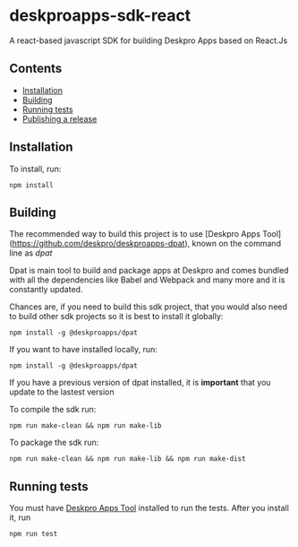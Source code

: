 # deskproapps-sdk-react

A react-based javascript SDK for building Deskpro Apps based on React.Js


## Contents
- [Installation](#installation)
- [Building](#building)
- [Running tests](#running-tests)
- [Publishing a release](release.md)
    
## Installation
    
To install, run:
    
    npm install    
    
## Building

The recommended way to build this project is to use [Deskpro Apps Tool] (https://github.com/deskpro/deskproapps-dpat), known on the command line as *dpat*

Dpat is main tool to build and package apps at Deskpro and comes bundled with all the dependencies like Babel and Webpack and many more and it is constantly updated.

Chances are, if you need to build this sdk project, that you would also need to build other sdk projects so it is 
best to install it globally:
 
    npm install -g @deskproapps/dpat 

If you want to have installed locally, run:

    npm install -g @deskproapps/dpat 
     
If you have a previous version of dpat installed, it is **important** that you update to the lastest version     

To compile the sdk run:

    npm run make-clean && npm run make-lib      
    
To package the sdk run:
    
    npm run make-clean && npm run make-lib && npm run make-dist

## Running tests

You must have [Deskpro Apps Tool](https://github.com/deskpro/deskproapps-dpat) installed to run the tests. After you install it, run 
 
    npm run test 

